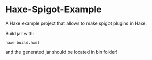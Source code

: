 # Haxe-Spigot-Example
A Haxe example project that allows to make spigot plugins in Haxe.

Build jar with:
```
haxe build.hxml
```
and the generated jar should be located in bin folder!
